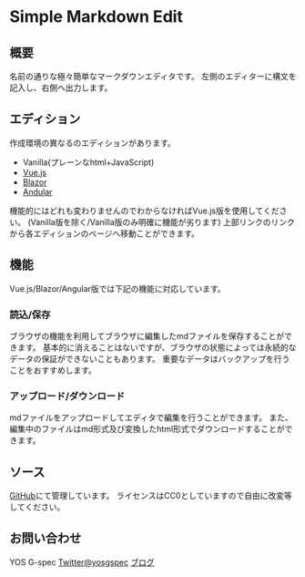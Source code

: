 # Simple Markdown Edit
## 概要
名前の通りな極々簡単なマークダウンエディタです。
左側のエディターに構文を記入し、右側へ出力します。

## エディション
作成環境の異なるのエディションがあります。
* Vanilla(プレーンなhtml+JavaScript)
* [Vue.js](https://jp.vuejs.org/)
* [Blazor](https://dotnet.microsoft.com/apps/aspnet/web-apps/blazor)
* [Andular](https://angular.jp/)

機能的にはどれも変わりませんのでわからなければVue.js版を使用してください。
(Vanilla版を除く/Vanilla版のみ明確に機能が劣ります)
上部リンクのリンクから各エディションのページへ移動ことができます。

## 機能
Vue.js/Blazor/Angular版では下記の機能に対応しています。

### 読込/保存
ブラウザの機能を利用してブラウザに編集したmdファイルを保存することができます。
基本的に消えることはないですが、ブラウザの状態によっては永続的なデータの保証ができないこともあります。
重要なデータはバックアップを行うことをおすすめします。

### アップロード/ダウンロード
mdファイルをアップロードしてエディタで編集を行うことができます。
また、編集中のファイルはmd形式及び変換したhtml形式でダウンロードすることができます。

## ソース
[GitHub](https://github.com/yosgspec/SimpleMarkdownEdit)にて管理しています。
ライセンスはCC0としていますので自由に改変等してください。

## お問い合わせ
YOS G-spec
[Twitter@yosgspec](http://twitter.com/yosgspec)
[ブログ](http://yosgspec.blog103.fc2.com/)